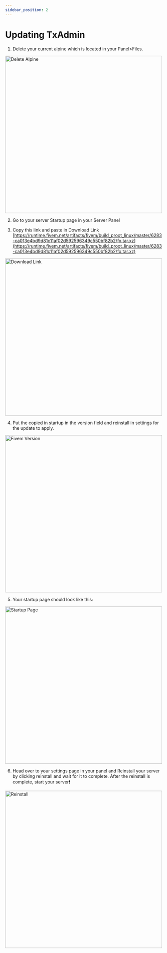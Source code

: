 ```yaml
---
sidebar_position: 2
---
```


# Updating TxAdmin

1. Delete your current alpine which is located in your Panel>Files.

<img src="https://i.imgur.com/bltrzwJ.png" alt="Delete Alpine" width="500"/>

2. Go to your server Startup page in your Server Panel

3. Copy this link and paste in Download Link [https://runtime.fivem.net/artifacts/fivem/build_proot_linux/master/6283-ca013e4bd9d81c11af02d592596349c550bf82b2/fx.tar.xz](https://runtime.fivem.net/artifacts/fivem/build_proot_linux/master/6283-ca013e4bd9d81c11af02d592596349c550bf82b2/fx.tar.xz)

<img src="https://i.imgur.com/cxiKzg5.png" alt="Download Link" width="500"/>

4. Put the copied in startup in the version field and reinstall in settings for the update to apply.

<img src="https://i.imgur.com/IYIdFpA.png" alt="Fivem Version" width="500"/>

5. Your startup page should look like this:

<img src="https://i.imgur.com/xql5PNE.png" alt="Startup Page" width="500"/>

6. Head over to your settings page in your panel and Reinstall your server by clicking reinstall and wait for it to complete. After the reinstall is complete, start your server❗

<img src="https://i.imgur.com/rO9IkkS.png" alt="Reinstall" width="500"/>
